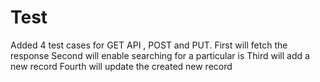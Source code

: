 # Test
Added 4 test cases for GET API , POST and PUT.
First will fetch the response 
Second will enable searching for a particular is
Third will add a new record
Fourth will update the created new record
